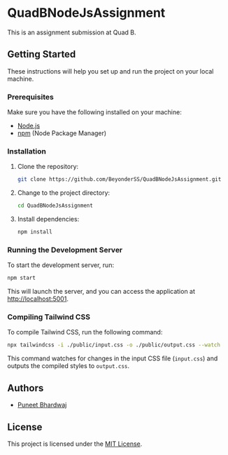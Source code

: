 # QuadBNodeJsAssignment

This is an assignment submission at Quad B.

## Getting Started

These instructions will help you set up and run the project on your local machine.

### Prerequisites

Make sure you have the following installed on your machine:

- [Node.js](https://nodejs.org/)
- [npm](https://www.npmjs.com/) (Node Package Manager)

### Installation

1. Clone the repository:

   ```bash
   git clone https://github.com/BeyonderSS/QuadBNodeJsAssignment.git
   ```

2. Change to the project directory:

   ```bash
   cd QuadBNodeJsAssignment
   ```

3. Install dependencies:

   ```bash
   npm install
   ```

### Running the Development Server

To start the development server, run:

```bash
npm start
```

This will launch the server, and you can access the application at [http://localhost:5001](http://localhost:5001).

### Compiling Tailwind CSS

To compile Tailwind CSS, run the following command:

```bash
npx tailwindcss -i ./public/input.css -o ./public/output.css --watch
```

This command watches for changes in the input CSS file (`input.css`) and outputs the compiled styles to `output.css`.

## Authors

- [Puneet Bhardwaj]((https://github.com/BeyonderSS))

## License

This project is licensed under the [MIT License](LICENSE).
